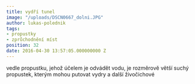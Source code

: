 ```yaml
---
title: vydří tunel
image: "/uploads/DSCN0667_dolni.JPG"
author: lukas-polednik
tags:
- propustky
- zprůchodnění míst
position: 32
date: 2016-04-30 13:57:05.000000000 Z
---
```

vedle propustku, jehož účelem je odvádět vodu, je rozměrově větší suchý
propustek, kterým mohou putovat vydry a další živočichové

